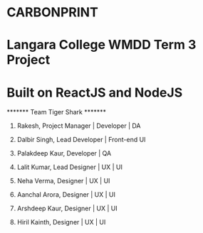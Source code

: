 # CARBONPRINT

# Langara College WMDD Term 3 Project
# Built on ReactJS and NodeJS

******* Team Tiger Shark *******

1. Rakesh,                  Project Manager | Developer | DA
2. Dalbir Singh,            Lead Developer | Front-end UI
3. Palakdeep Kaur,          Developer | QA

4. Lalit Kumar,             Lead Designer | UX | UI
5. Neha Verma,              Designer | UX | UI
6. Aanchal Arora,           Designer | UX | UI
7. Arshdeep Kaur,           Designer | UX | UI
8. Hiril Kainth,            Designer | UX | UI
